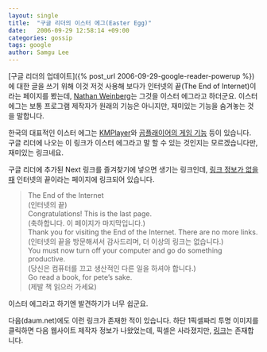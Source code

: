 ```yaml
---
layout: single
title:  "구글 리더의 이스터 에그(Easter Egg)"
date:   2006-09-29 12:58:14 +09:00
categories: gossip
tags: google
author: Samgu Lee
---
```

[구글 리더의 업데이트]({% post_url 2006-09-29-google-reader-powerup %})에 대한 글을 쓰기 위해 이것 저것 사용해 보다가 인터넷의 끝(The End of Internet)이라는 페이지를 봤는데, [Nathan Weinberg](http://google.blognewschannel.com/index.php/archives/2006/09/29/google-reader-easter-egg/)는 그것을 이스터 에그라고 하더군요. 이스터 에그는 보통 프로그램 제작자가 원래의 기능은 아니지만, 재미있는 기능을 숨겨놓는 것을 말합니다.

한국의 대표적인 이스터 에그는 [KMPlayer](http://raonsky.com/tt/314)와 [곰플래이어의 게임 기능](http://monmorn.egloos.com/184874) 등이 있습니다. 구글 리더에 나오는 이 링크가 이스터 에그라고 말 할 수 있는 것인지는 모르겠습니다만, 재미있는 링크네요.

구글 리더에 추가된 Next 링크를 즐겨찾기에 넣으면 생기는 링크인데, [링크 정보가 없을 때](http://www.google.com/reader/next?go=noitems) 인터넷의 끝이라는 페이지에 링크되어 있습니다.

> The End of the Internet  
> (인터넷의 끝)  
> Congratulations! This is the last page.  
> (축하합니다. 이 페이지가 마지막입니다.)  
> Thank you for visiting the End of the Internet. There are no more links.  
> (인터넷의 끝을 방문해셔서 감사드리며, 더 이상의 링크는 없습니다.)  
> You must now turn off your computer and go do something productive.  
> (당신은 컴퓨터를 끄고 생산적인 다른 일을 하셔야 합니다.)  
> Go read a book, for pete&#8217;s sake.  
> (제발 책 읽으러 가세요)

이스터 에그라고 하기엔 발견하기가 너무 쉽군요.

다음(daum.net)에도 이런 링크가 존재한 적이 있습니다. 하단 1픽셀짜리 투명 이미지를 클릭하면 다음 웹사이트 제작자 정보가 나왔었는데, 픽셀은 사라졌지만, [링크](http://www.daum.net/doc/credit.html)는 존재합니다.
